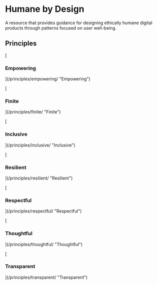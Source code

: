 Humane by Design
================

A resource that provides guidance for designing ethically humane digital products through patterns focused on user well-being.

Principles
----------

[

### Empowering



](/principles/empowering/ "Empowering")

[

### Finite



](/principles/finite/ "Finite")

[

### Inclusive



](/principles/inclusive/ "Inclusive")

[

### Resilient



](/principles/resilient/ "Resilient")

[

### Respectful



](/principles/respectful/ "Respectful")

[

### Thoughtful



](/principles/thoughtful/ "Thoughtful")

[

### Transparent



](/principles/transparent/ "Transparent")